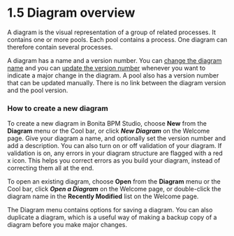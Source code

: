 # 1.5 Diagram overview

A diagram is the visual representation of a group of related processes. It contains one or more pools. 
Each pool contains a process. One diagram can therefore contain several processes.

A diagram has a name and a version number. You can [change the diagram name](bonita-bpm-studio-hints-and-tips.md#name)
and you can [update the version number](bonita-bpm-studio-hints-and-tips.md#name) whenever you want to indicate 
a major change in the diagram. A pool also has a version number that can be updated manually. 
There is no link between the diagram version and the pool version.

### How to create a new diagram

To create a new diagram in Bonita BPM Studio, choose **New** from the **Diagram** menu or the Cool bar, or click 
**_New Diagram_** on the Welcome page. Give your diagram a name, and optionally set the version number and add a description.
You can also turn on or off validation of your diagram. If validation is on, any errors in your diagram structure
are flagged with a red x icon. This helps you correct errors as you build your diagram, instead of correcting them
all at the end.

To open an existing diagram, choose **Open** from the **Diagram** menu or the Cool bar, click **_Open a Diagram_** on the Welcome page, 
or double-click the diagram name in the **Recently Modified** list on the Welcome page.

The Diagram menu contains options for saving a diagram. You can also duplicate a diagram, which is a useful way of making
a backup copy of a diagram before you make major changes.